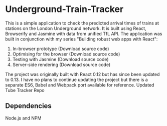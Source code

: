 # Underground-Train-Tracker
This is a simple application to check the predicted arrival times of trains at stations on the London Underground network. It is built using React, Browserify and Jasmine with data from unified TfL API. The application was built in conjunction with my series "Building robust web apps with React":

1. In-browser prototype (Download source code)
2. Optimising for the browser (Download source code)
3. Testing with Jasmine (Download source code)
4. Server-side rendering (Download source code)

The project was originally built with React 0.12 but has since been updated to 0.13. I have no plans to continue updating the project but there is a separate ES6, Babel and Webpack port available for reference.
Updated Tube Tracker Repo

## Dependencies
Node.js and NPM
